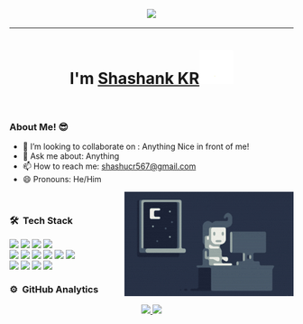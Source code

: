 <p align="center">
  <img src="https://miro.medium.com/max/2048/1*OohqW5DGh9CQS4hLY5FXzA.png" height="230"/>
</p>
<hr>
<h1 align="center">I'm <a href="https://github.com/Shashank5665">Shashank KR<a><img src="https://github.com/Kathryn-Jie/Kathryn-Jie/blob/main/wave.gif" width="60px"/></h1>
<Br>

 ### About Me! 😎
  

- 👯 I’m looking to collaborate on : Anything Nice in front of me!
- 💬 Ask me about: Anything
- 📫 How to reach me: shashucr567@gmail.com
- 😄 Pronouns: He/Him

<img alt="Night Coding" src="https://raw.githubusercontent.com/AVS1508/AVS1508/master/assets/Night-Coding.gif" align="right"/>
<br/>

### 🛠 &nbsp;Tech Stack
<img src="https://img.shields.io/badge/Python-FFD43B?style=for-the-badge&logo=python&logoColor=blue"> <img src="https://img.shields.io/badge/JavaScript-323330?style=for-the-badge&logo=javascript&logoColor=F7DF1E">
<img src="https://img.shields.io/badge/React-20232A?style=for-the-badge&logo=react&logoColor=61DAFB">
<img src="https://img.shields.io/badge/Node.js-339933?style=for-the-badge&logo=nodedotjs&logoColor=white"><br>
<img src="https://img.shields.io/badge/C%2B%2B-00599C?style=for-the-badge&logo=c%2B%2B&logoColor=white">
<img src="	https://img.shields.io/badge/C-00599C?style=for-the-badge&logo=c&logoColor=white">
<img src="https://img.shields.io/badge/HTML5-E34F26?style=for-the-badge&logo=html5&logoColor=white">
<img src="https://img.shields.io/badge/CSS3-1572B6?style=for-the-badge&logo=css3&logoColor=white">
<img src="https://img.shields.io/badge/json-5E5C5C?style=for-the-badge&logo=json&logoColor=white">
<img src="https://img.shields.io/badge/Sequelize-52B0E7?style=for-the-badge&logo=Sequelize&logoColor=white"><br>
<img src="https://img.shields.io/badge/Ubuntu-E95420?style=for-the-badge&logo=ubuntu&logoColor=white">
<img src="https://img.shields.io/badge/MongoDB-4EA94B?style=for-the-badge&logo=mongodb&logoColor=white">
<img src="https://img.shields.io/badge/MySQL-005C84?style=for-the-badge&logo=mysql&logoColor=white">
<img src="https://img.shields.io/badge/PostgreSQL-316192?style=for-the-badge&logo=postgresql&logoColor=white">


### ⚙️ &nbsp;GitHub Analytics

<p align="center">
<a href="https://github.com/Shashank5665">
  <img height="180em" src="https://github-readme-stats-eight-theta.vercel.app/api?username=Shashank5665&show_icons=true&theme=algolia&include_all_commits=true&count_private=true"/>
  <img height="180em" src="https://github-readme-stats-eight-theta.vercel.app/api/top-langs/?username=Shashank5665&layout=compact&langs_count=8&theme=algolia"/>
</a>
</p>
